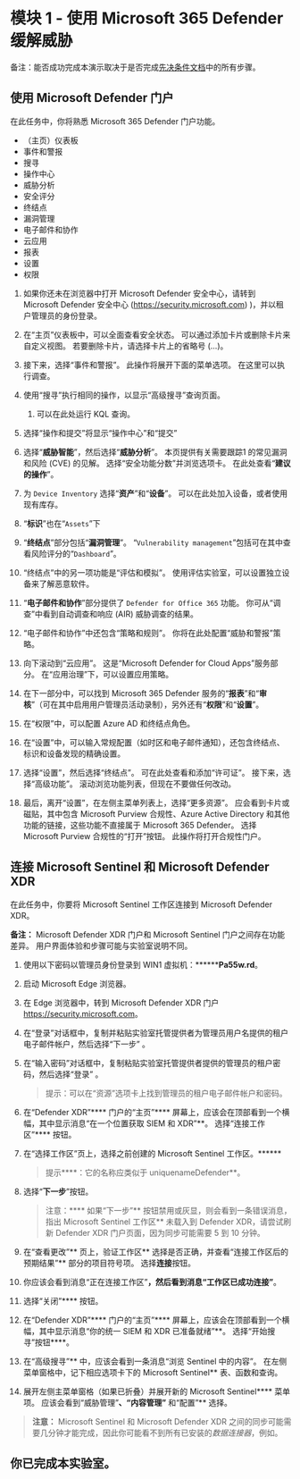 # 模块 1 - 使用 Microsoft 365 Defender 缓解威胁

备注：能否成功完成本演示取决于是否完成[先决条件文档](00-prerequisites.md)中的所有步骤。

## 使用 Microsoft Defender 门户

在此任务中，你将熟悉 Microsoft 365 Defender 门户功能。

- （主页）仪表板
- 事件和警报
- 搜寻
- 操作中心
- 威胁分析
- 安全评分
- 终结点
- 漏洞管理
- 电子邮件和协作
- 云应用
- 报表
- 设置
- 权限

1. 如果你还未在浏览器中打开 Microsoft Defender 安全中心，请转到 Microsoft Defender 安全中心 (https://security.microsoft.com) )，并以租户管理员的身份登录。

1. 在“主页”仪表板中，可以全面查看安全状态。 可以通过添加卡片或删除卡片来自定义视图。 若要删除卡片，请选择卡片上的省略号 (...)。
1. 接下来，选择“事件和警报”。 此操作将展开下面的菜单选项。 在这里可以执行调查。
1. 使用“搜寻”执行相同的操作，以显示“高级搜寻”查询页面。 
    1. 可以在此处运行 KQL 查询。
1. 选择“操作和提交”将显示“操作中心”和“提交”
1. 选择“**威胁智能**”，然后选择“**威胁分析**”。 本页提供有关需要跟踪1 的常见漏洞和风险 (CVE) 的见解。 选择“安全功能分数”并浏览选项卡。 在此处查看“**建议的操作**”。
1. 为 `Device Inventory` 选择“**资产**”和“**设备**”。 可以在此处加入设备，或者使用现有库存。
1. “**标识**”也在“`Assets`”下
1. “**终结点**”部分包括“**漏洞管理**”。 “`Vulnerability management`”包括可在其中查看风险评分的“`Dashboard`”。
1. “终结点”中的另一项功能是“评估和模拟”。 使用评估实验室，可以设置独立设备来了解恶意软件。
1. “**电子邮件和协作**”部分提供了 `Defender for Office 365` 功能。 你可从“调查”中看到自动调查和响应 (AIR) 威胁调查的结果。
1. “电子邮件和协作”中还包含“策略和规则”。 你将在此处配置“威胁和警报”策略。
1. 向下滚动到“云应用”。 这是“Microsoft Defender for Cloud Apps”服务部分。 在“应用治理”下，可以设置应用策略。
1. 在下一部分中，可以找到 Microsoft 365 Defender 服务的“**报表**”和“**审核**”（可在其中启用用户管理员活动录制），另外还有“**权限**”和“**设置**”。
1. 在“权限”中，可以配置 Azure AD 和终结点角色。
1. 在“设置”中，可以输入常规配置（如时区和电子邮件通知），还包含终结点、标识和设备发现的精确设置。
1. 选择“设置”，然后选择“终结点”。 可在此处查看和添加“许可证”。 接下来，选择“高级功能”。 滚动浏览功能列表，但现在不要做任何改动。
1. 最后，离开“设置”，在左侧主菜单列表上，选择“更多资源”。 应会看到卡片或磁贴，其中包含 Microsoft Purview 合规性、Azure Active Directory 和其他功能的链接，这些功能不直接属于 Microsoft 365 Defender。 选择 Microsoft Purview 合规性的“打开”按钮。 此操作将打开合规性门户。

## 连接 Microsoft Sentinel 和 Microsoft Defender XDR

在此任务中，你要将 Microsoft Sentinel 工作区连接到 Microsoft Defender XDR。

**备注：** Microsoft Defender XDR 门户和 Microsoft Sentinel 门户之间存在功能差异。 用户界面体验和步骤可能与实验室说明不同。

1. 使用以下密码以管理员身份登录到 WIN1 虚拟机：********Pa55w.rd**。  

1. 启动 Microsoft Edge 浏览器。

1. 在 Edge 浏览器中，转到 Microsoft Defender XDR 门户 <https://security.microsoft.com>。

1. 在“登录”对话框中，复制并粘贴实验室托管提供者为管理员用户名提供的租户电子邮件帐户，然后选择“下一步” 。

1. 在“输入密码”对话框中，复制粘贴实验室托管提供者提供的管理员的租户密码，然后选择“登录” 。

    >提示：可以在“资源”选项卡上找到管理员的租户电子邮件帐户和密码。

1. 在“Defender XDR”**** 门户的“主页”**** 屏幕上，应该会在顶部看到一个横幅，其中显示消息“在一个位置获取 SIEM 和 XDR”**。 选择“连接工作区”**** 按钮。

1. 在“选择工作区”页上，选择之前创建的 Microsoft Sentinel 工作区。******

    >提示****：它的名称应类似于 uniquenameDefender**。

1. 选择“**下一步**”按钮。

    >注意：**** 如果“下一步”** 按钮禁用或灰显，则会看到一条错误消息，指出 Microsoft Sentinel 工作区** 未载入到 Defender XDR，请尝试刷新 Defender XDR 门户页面，因为同步可能需要 5 到 10 分钟。

1. 在“查看更改”** 页上，验证工作区** 选择是否正确，并查看“连接工作区后的预期结果”** 部分的项目符号项。 选择**连接**按钮。

1. 你应该会看到消息“正在连接工作区”**，然后看到消息“工作区已成功连接”**。

1. 选择“关闭”**** 按钮。

1. 在“Defender XDR”**** 门户的“主页”**** 屏幕上，应该会在顶部看到一个横幅，其中显示消息“你的统一 SIEM 和 XDR 已准备就绪”**。 选择“开始搜寻”按钮****。

1. 在“高级搜寻”** 中，应该会看到一条消息“浏览 Sentinel 中的内容”。 在左侧菜单窗格中，记下相应选项卡下的 Microsoft Sentinel** 表、函数和查询。

1. 展开左侧主菜单窗格（如果已折叠）并展开新的 Microsoft Sentinel**** 菜单项。 应该会看到“威胁管理”**、“内容管理”** 和“配置”** 选择。

 >**注意：** Microsoft Sentinel 和 Microsoft Defender XDR 之间的同步可能需要几分钟才能完成，因此你可能看不到所有已安装的*数据连接器*，例如。

## 你已完成本实验室。